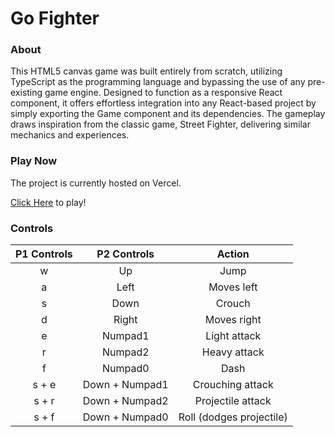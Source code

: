 # Go Fighter

### About

This HTML5 canvas game was built entirely from scratch, utilizing TypeScript as the programming language and bypassing the use of any pre-existing game engine. Designed to function as a responsive React component, it offers effortless integration into any React-based project by simply exporting the Game component and its dependencies. The gameplay draws inspiration from the classic game, Street Fighter, delivering similar mechanics and experiences.

### Play Now

The project is currently hosted on Vercel.

<a href="https://go-fighter.vercel.app">Click Here</a> to play!

### Controls

| P1 Controls |  P2 Controls   |          Action          |
| :---------: | :------------: | :----------------------: |
|      w      |       Up       |           Jump           |
|      a      |      Left      |        Moves left        |
|      s      |      Down      |          Crouch          |
|      d      |     Right      |       Moves right        |
|      e      |    Numpad1     |       Light attack       |
|      r      |    Numpad2     |       Heavy attack       |
|      f      |    Numpad0     |           Dash           |
|    s + e    | Down + Numpad1 |     Crouching attack     |
|    s + r    | Down + Numpad2 |    Projectile attack     |
|    s + f    | Down + Numpad0 | Roll (dodges projectile) |
